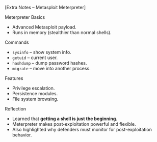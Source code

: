 [Extra Notes – Metasploit Meterpreter]

Meterpreter Basics

- Advanced Metasploit payload.  
- Runs in memory (stealthier than normal shells).  

Commands

- `sysinfo` – show system info.  
- `getuid` – current user.  
- `hashdump` – dump password hashes.  
- `migrate` – move into another process.  

Features

- Privilege escalation.  
- Persistence modules.  
- File system browsing.  

Reflection

- Learned that **getting a shell is just the beginning**.  
- Meterpreter makes post-exploitation powerful and flexible.  
- Also highlighted why defenders must monitor for post-exploitation behavior.
